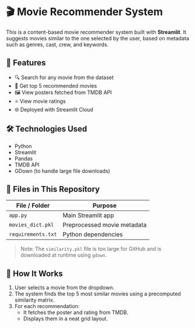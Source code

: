 # 🎬 Movie Recommender System

This is a content-based movie recommender system built with **Streamlit**. It suggests movies similar to the one selected by the user, based on metadata such as genres, cast, crew, and keywords.

## 🚀 Features

- 🔍 Search for any movie from the dataset
- 🎥 Get top 5 recommended movies
- 🖼️ View posters fetched from TMDB API
- ⭐ View movie ratings
- 🌐 Deployed with Streamlit Cloud

## 🛠️ Technologies Used

- Python
- Streamlit
- Pandas
- TMDB API
- GDown (to handle large file downloads)

## 📂 Files in This Repository

| File / Folder          |         Purpose                          |
|------------------------|------------------------------------------|
| `app.py`               | Main Streamlit app                       |
| `movies_dict.pkl`      | Preprocessed movie metadata              |
| `requirements.txt`     | Python dependencies                      |


> Note: The `similarity.pkl` file is too large for GitHub and is downloaded at runtime using `gdown`.

## 🔧 How It Works

1. User selects a movie from the dropdown.
2. The system finds the top 5 most similar movies using a precomputed similarity matrix.
3. For each recommendation:
   - It fetches the poster and rating from TMDB.
   - Displays them in a neat grid layout.



